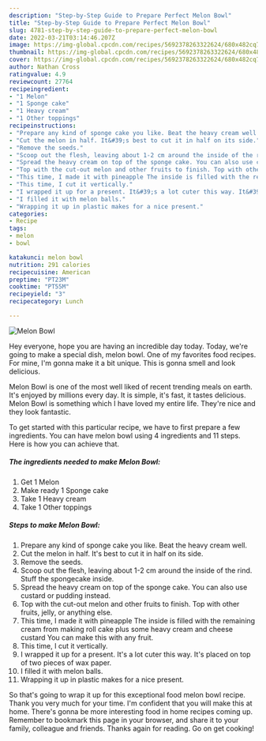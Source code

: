 ```yaml
---
description: "Step-by-Step Guide to Prepare Perfect Melon Bowl"
title: "Step-by-Step Guide to Prepare Perfect Melon Bowl"
slug: 4781-step-by-step-guide-to-prepare-perfect-melon-bowl
date: 2022-03-21T03:14:46.207Z
image: https://img-global.cpcdn.com/recipes/5692378263322624/680x482cq70/melon-bowl-recipe-main-photo.jpg
thumbnail: https://img-global.cpcdn.com/recipes/5692378263322624/680x482cq70/melon-bowl-recipe-main-photo.jpg
cover: https://img-global.cpcdn.com/recipes/5692378263322624/680x482cq70/melon-bowl-recipe-main-photo.jpg
author: Nathan Cross
ratingvalue: 4.9
reviewcount: 27764
recipeingredient:
- "1 Melon"
- "1 Sponge cake"
- "1 Heavy cream"
- "1 Other toppings"
recipeinstructions:
- "Prepare any kind of sponge cake you like. Beat the heavy cream well."
- "Cut the melon in half. It&#39;s best to cut it in half on its side."
- "Remove the seeds."
- "Scoop out the flesh, leaving about 1-2 cm around the inside of the rind. Stuff the spongecake inside."
- "Spread the heavy cream on top of the sponge cake. You can also use custard or pudding instead."
- "Top with the cut-out melon and other fruits to finish. Top with other fruits, jelly, or anything else."
- "This time, I made it with pineapple The inside is filled with the remaining cream from making roll cake plus some heavy cream and cheese custard You can make this with any fruit."
- "This time, I cut it vertically."
- "I wrapped it up for a present. It&#39;s a lot cuter this way. It&#39;s placed on top of two pieces of wax paper."
- "I filled it with melon balls."
- "Wrapping it up in plastic makes for a nice present."
categories:
- Recipe
tags:
- melon
- bowl

katakunci: melon bowl 
nutrition: 291 calories
recipecuisine: American
preptime: "PT23M"
cooktime: "PT55M"
recipeyield: "3"
recipecategory: Lunch

---
```



![Melon Bowl](https://img-global.cpcdn.com/recipes/5692378263322624/680x482cq70/melon-bowl-recipe-main-photo.jpg)

Hey everyone, hope you are having an incredible day today. Today, we're going to make a special dish, melon bowl. One of my favorites food recipes. For mine, I'm gonna make it a bit unique. This is gonna smell and look delicious.

Melon Bowl is one of the most well liked of recent trending meals on earth. It's enjoyed by millions every day. It is simple, it's fast, it tastes delicious. Melon Bowl is something which I have loved my entire life. They're nice and they look fantastic.




To get started with this particular recipe, we have to first prepare a few ingredients. You can have melon bowl using 4 ingredients and 11 steps. Here is how you can achieve that.

<!--inarticleads1-->

##### The ingredients needed to make Melon Bowl:

1. Get 1 Melon
1. Make ready 1 Sponge cake
1. Take 1 Heavy cream
1. Take 1 Other toppings




<!--inarticleads2-->

##### Steps to make Melon Bowl:

1. Prepare any kind of sponge cake you like. Beat the heavy cream well.
1. Cut the melon in half. It&#39;s best to cut it in half on its side.
1. Remove the seeds.
1. Scoop out the flesh, leaving about 1-2 cm around the inside of the rind. Stuff the spongecake inside.
1. Spread the heavy cream on top of the sponge cake. You can also use custard or pudding instead.
1. Top with the cut-out melon and other fruits to finish. Top with other fruits, jelly, or anything else.
1. This time, I made it with pineapple The inside is filled with the remaining cream from making roll cake plus some heavy cream and cheese custard You can make this with any fruit.
1. This time, I cut it vertically.
1. I wrapped it up for a present. It&#39;s a lot cuter this way. It&#39;s placed on top of two pieces of wax paper.
1. I filled it with melon balls.
1. Wrapping it up in plastic makes for a nice present.




So that's going to wrap it up for this exceptional food melon bowl recipe. Thank you very much for your time. I'm confident that you will make this at home. There's gonna be more interesting food in home recipes coming up. Remember to bookmark this page in your browser, and share it to your family, colleague and friends. Thanks again for reading. Go on get cooking!
